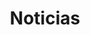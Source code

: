 ---
title: Noticias
pagination:
    enabled: true
    collection: posts
image: /assets/img/noticiascover.jpg
layout: pagination
---